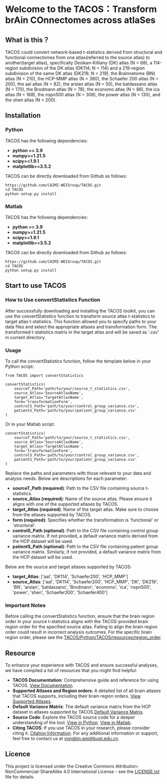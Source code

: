 # Welcome to the TACOS：Transform brAin COnnectomes across atlaSes
## What is this？
TACOS could convert network-based t-statistics derived from structural and functional connectomes from one atlas(referred to the source atlas) to another(target atlas), specifically Desikan-Killiany (DK) atlas (N = 68), a  114-region subdivision of the DK atlas (DK114; N = 114) and a 219-region subdivision of the same DK  atlas (DK219; N = 219), the Brainnetome (BN) atlas (N = 210), the HCP-MMP atlas (N = 360), the Schaefer 200 atlas (N = 200), the aal atlas (N = 82), the arslan atlas (N = 50), the baldassano atlas (N = 170), the Brodmann atlas (N = 78), the economo atlas (N = 86), the ica atlas (N = 168), the nspn500 atlas (N = 308), the power atlas (N = 130), and the shen atlas (N = 200). 
## Installation
### Python
TACOS has the following dependencies:

- **python >= 3.9**
- **numpy>=1.21.5**
- **scipy>=1.9.1**
- **matplotlib>=3.5.2**

TACOS can be directly downloaded from Github as follows:
```
https://github.com/CAIMI-WEIGroup/TACOS.git
cd TACOS
python setup.py install
```
### Matlab
TACOS has the following dependencies:

- **python >= 3.9**
- **numpy>=1.21.5**
- **scipy>=1.9.1**
- **matplotlib>=3.5.2**

TACOS can be directly downloaded from Github as follows:
```
https://github.com/CAIMI-WEIGroup/TACOS.git
cd TACOS
python setup.py install
```
## Start to use TACOS
### How to Use convertStatistics Function
After successfully downloading and installing the TACOS toolkit, you can use the convertStatistics function to transform source atlas t-statistics to target atlas t-statistics. This function allowed you to specify paths to your data files and select the appropriate atlases and transformation form. The transformed t-statistics matrix in the target atlas and will be saved as '.csv' in current directory.
### Usage
To call the convertStatistics function, follow the template below in your Python script:
```
from TACOS import convertStatistics

convertStatistics(
    sourceT_Path='path/to/your/source_t_statistics.csv',
    source_Atlas='SourceAtlasName',
    target_Atlas='TargetAtlasName',
    form='transformationForm',
    controlS_Path='path/to/your/control_group_variance.csv',
    patientS_Path='path/to/your/patient_group_variance.csv'
)
```
Or in your Matlab script:
```
convertStatistics(
    sourceT_Path='path/to/your/source_t_statistics.csv',
    source_Atlas='SourceAtlasName',
    target_Atlas='TargetAtlasName',
    form='transformationForm',
    controlS_Path='path/to/your/control_group_variance.csv',
    patientS_Path='path/to/your/patient_group_variance.csv'
)
```
Replace the paths and parameters with those relevant to your data and analysis needs. Below are descriptions for each parameter:
- **sourceT_Path (required)**: Path to the CSV file containing source t-statistics.
- **source_Atlas (required)**: Name of the source atlas. Please ensure it aligns with one of the supported atlases by TACOS.
- **target_Atlas (required)**: Name of the target atlas. Make sure to choose from the atlases supported by TACOS.
- **form (required)**: Specifies whether the transformation is 'functional' or 'structural'.
- **controlS_Path (optional)**: Path to the CSV file containing control group variance matrix. If not provided, a default variance matrix derived from the HCP dataset will be used.
- **patientS_Path (optional)**: Path to the CSV file containing patient group variance matrix. Similarly, if not provided, a default variance matrix from the HCP dataset will be used.

Beloe are the source and target atlases supported by TACOS:
- **target_Atlas**: ['aal', 'DK114', 'Schaefer200', 'HCP_MMP']
- **source_Atlas**: ['aal', 'DK114', 'Schaefer200', 'HCP_MMP', 'DK',  'DK219', 'BN', 'arslan', 'baldassano', 'Brodmann', 'economo', 'ica', 'nspn500', 'power', 'shen', 'Schaefer300', 'Schaefer400']
### Important Notes
Before calling the convertStatistics function, ensure that the brain region order in your source t-statistics aligns with the TACOS-provided brain region order for the specified source atlas. Failing to align the brain region order could result in incorrect analysis outcomes. For the specific brain region order, please see the [TACOS/Python/TACOS/resources/region_order](Python/TACOS/resources/region_order).
## Resource
To enhance your experience with TACOS and ensure successful analyses, we have compiled a list of resources that you might find helpful:
- **TACOS Documentation**: Comprehensive guide and reference for using TACOS. [View Documentation](README.md).
- **Supported Atlases and Region orders**: A detailed list of all brain atlases that TACOS supports, including their brain region orders. [View Supported Atlases](Python/TACOS/resources/region_order).
- **Default Variance Matrix**:  The default variance matrix from the HCP dataset in atlases supported by TACOS.[Default Variance Matrix](Python/TACOS/resources/region_order/default_variance).
- **Source Code**: Explore the TACOS source code for a deeper understanding of the tool. [View in Python](Python/TACOS). [View in Matlab](Matlab/TACOS).
- **Citing TACOS**: If you use TACOS in your research, please consider citing it. [Citation Information](#).
For any additional information or support, feel free to contact us at [yongbin.wei@bupt.edu.cn](yongbin.wei@bupt.edu.cn).
## Licence
This project is licensed under the Creative Commons Attribution-NonCommercial-ShareAlike 4.0 International License - see the [LICENSE.txt](LICENSE.txt) file for details.